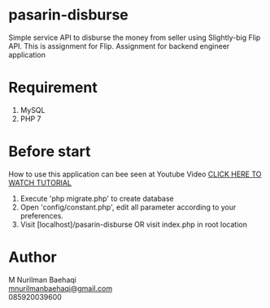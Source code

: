 # pasarin-disburse
Simple service API to disburse the money from seller using Slightly-big Flip API. This is assignment for Flip. 
Assignment for backend engineer application

# Requirement
1. MySQL
2. PHP 7

# Before start
How to use this application can bee seen at Youtube Video [CLICK HERE TO WATCH TUTORIAL](https://youtu.be/wZFWrD_QVHE)
1. Execute 'php migrate.php' to create database
2. Open 'config/constant.php', edit all parameter according to your preferences.
3. Visit [localhost]/pasarin-disburse OR visit index.php in root location


# Author
M Nurilman Baehaqi <br>
mnurilmanbaehaqi@gmail.com <br>
085920039600